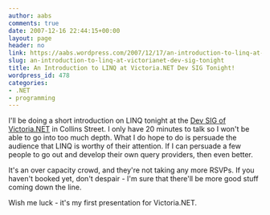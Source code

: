 ```yaml
---
author: aabs
comments: true
date: 2007-12-16 22:44:15+00:00
layout: page
header: no
link: https://aabs.wordpress.com/2007/12/17/an-introduction-to-linq-at-victorianet-dev-sig-tonight/
slug: an-introduction-to-linq-at-victorianet-dev-sig-tonight
title: An Introduction to LINQ at Victoria.NET Dev SIG Tonight!
wordpress_id: 478
categories:
- .NET
- programming
---
```


I'll be doing a short introduction on LINQ tonight at the [Dev SIG of Victoria.NET](http://www.victoriadotnet.com.au/vic-victorianet-dev-sig-formed/vic-victorianet-dev-sig-events.aspx) in Collins Street. I only have 20 minutes to talk so I won't be able to go into too much depth. What I do hope to do is persuade the audience that LINQ is worthy of their attention. If I can persuade a few people to go out and develop their own query providers, then even better.

It's an over capacity crowd, and they're not taking any more RSVPs. If you haven't booked yet, don't despair - I'm sure that there'll be more good stuff coming down the line.

Wish me luck - it's my first presentation for Victoria.NET.
